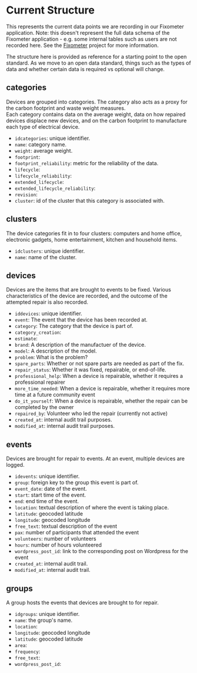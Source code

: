 # Current Structure

This represents the current data points we are recording in our Fixometer application.  Note: this doesn't represent the full data schema of the Fixometer application - e.g. some internal tables such as users are not recorded here.  See the [Fixometer](https://github.com/therestartproject/fixometer) project for more information.

The structure here is provided as reference for a starting point to the open standard.  As we move to an open data standard, things such as the types of data and whether certain data is required vs optional will change.

## categories

Devices are grouped into categories.  The category also acts as a proxy for the carbon footprint and waste weight measures.  
Each category contains data on the average weight, data on how repaired devices displace new devices, and on the carbon footprint to manufacture each type of electrical device.

* `idcategories`: unique identifier.
* `name`: category name.
* `weight`: average weight. 
* `footprint`: 
* `footprint_reliability`: metric for the reliability of the data.  
* `lifecycle`: 
* `lifecycle_reliability`: 
* `extended_lifecycle`: 
* `extended_lifecycle_reliability`: 
* `revision`: 
* `cluster`: id of the cluster that this category is associated with.

## clusters

The device categories fit in to four clusters: computers and home office, electronic gadgets, home entertainment, kitchen and household items.

* `idclusters`: unique identifier.
* `name`: name of the cluster.

## devices

Devices are the items that are brought to events to be fixed.  Various characteristics of the device are recorded, and the outcome of the attempted repair is also recorded.

* `iddevices`: unique identifier.
* `event`: The event that the device has been recorded at.
* `category`: The category that the device is part of.
* `category_creation`: 
* `estimate`: 
* `brand`: A description of the manufactuer of the device.  
* `model`: A description of the model.  
* `problem`:  What is the problem?
* `spare_parts`: Whether or not spare parts are needed as part of the fix.
* `repair_status`: Whether it was fixed, repairable, or end-of-life. 
* `professional_help`: When a device is repairable, whether it requires a professional repairer 
* `more_time_needed`: When a device is repairable, whether it requires more time at a future community event
* `do_it_yourself`: When a device is repairable, whether the repair can be completed by the owner 
* `repaired_by`: Volunteer who led the repair (currently not active)
* `created_at`: internal audit trail purposes.
* `modified_at`: internal audit trail purposes.

## events

Devices are brought for repair to events.  At an event, multiple devices are logged.

* `idevents`: unique identifier.
* `group`: foreign key to the group this event is part of.
* `event_date`: date of the event.  
* `start`: start time of the event.
* `end`: end time of the event.
* `location`: textual description of where the event is taking place.
* `latitude`: geocoded latitude
* `longitude`: geocoded longitude
* `free_text`: textual description of the event
* `pax`: number of participants that attended the event
* `volunteers`: number of volunteers
* `hours`:   number of hours volunteered
* `wordpress_post_id`: link to the corresponding post on Wordpress for the event
* `created_at`: internal audit trail.  
* `modified_at`: internal audit trail. 

## groups

A group hosts the events that devices are brought to for repair.

* `idgroups`: unique identifier.
* `name`: the group's name.
* `location`: 
* `longitude`: geocoded longitude
* `latitude`: geocoded latitude
* `area`: 
* `frequency`: 
* `free_text`: 
* `wordpress_post_id`:
